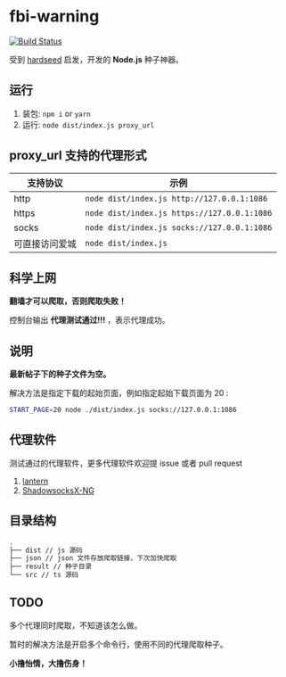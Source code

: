 # fbi-warning

[![Build Status](https://travis-ci.org/nusr/FBIWarning.svg?branch=master)](https://travis-ci.org/nusr/FBIWarning)

受到 [hardseed](https://github.com/yangyangwithgnu/hardseed) 启发，开发的 **Node.js** 种子神器。

## 运行

1. 装包: `npm i` or `yarn`
1. 运行: `node dist/index.js proxy_url`

## **proxy_url** 支持的代理形式

| 支持协议       | 示例                                        |
| -------------- | ------------------------------------------- |
| http           | `node dist/index.js http://127.0.0.1:1086`  |
| https          | `node dist/index.js https://127.0.0.1:1086` |
| socks          | `node dist/index.js socks://127.0.0.1:1086` |
| 可直接访问爱城 | `node dist/index.js`                        |

## 科学上网

**翻墙才可以爬取，否则爬取失败！**

控制台输出 **代理测试通过!!!** ，表示代理成功。

## 说明

**最新帖子下的种子文件为空。**

解决方法是指定下载的起始页面，例如指定起始下载页面为 20 :

```bash
START_PAGE=20 node ./dist/index.js socks://127.0.0.1:1086
```

## 代理软件

测试通过的代理软件，更多代理软件欢迎提 issue 或者 pull request

1. [lantern](https://github.com/getlantern/lantern)
2. [ShadowsocksX-NG](https://github.com/shadowsocks/ShadowsocksX-NG)

## 目录结构

```bash
.
├── dist // js 源码
├── json // json 文件存放爬取链接，下次加快爬取
├── result // 种子目录
└── src // ts 源码
```

## TODO

多个代理同时爬取，不知道该怎么做。

暂时的解决方法是开启多个命令行，使用不同的代理爬取种子。

**小撸怡情，大撸伤身！**
